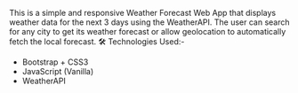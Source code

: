 This is a simple and responsive Weather Forecast Web App that displays weather data for the next 3 days using the WeatherAPI.
The user can search for any city to get its weather forecast or allow geolocation to automatically fetch the local forecast.
🛠️ Technologies Used:-
- Bootstrap + CSS3
- JavaScript (Vanilla)
- WeatherAPI



